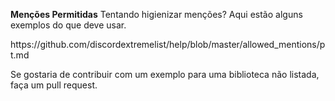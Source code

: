 **Menções Permitidas** Tentando higienizar menções? Aqui estão alguns exemplos do que deve usar.

https\://github.com/discordextremelist/help/blob/master/allowed_mentions/pt.md

Se gostaria de contribuir com um exemplo para uma biblioteca não listada, faça um pull request.
